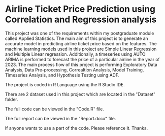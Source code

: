 # Airline Ticket Price Prediction using Correlation and Regression analysis

This project was one of the requirements within my postgraduate module called Applied Statistics. The main aim of this project is to generate an accurate model in predicting airline ticket price based on the features. The machine learning models used in this project are Simple Linear Regression and Multiple Linear regression. Additionally, a timeseries using AUTO ARIMA is performed to forecast the price of a particular airline in the year of 2023. The main process flow of this project is performing Exploratory Data Analysis, Data Pre-processing, Correaltion Analysis, Model Training, Timeseries Analysis, and Hypothesis Testing using ADF. 

The project is coded in R Language using the R Studio IDE.

There are 2 dataset used in this project which are located in the "Dataset" folder.

The fuil code can be viewed in the "Code.R" file. 

The fuil report can be viewed in the "Report.docx" file. 

If anyone wants to use a part of the code. Please reference it. Thanks. 
